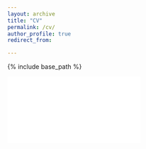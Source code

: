 ```yaml
---
layout: archive
title: "CV"
permalink: /cv/
author_profile: true
redirect_from:

---
```


{% include base_path %}

<object data="images/tubbsjd_CV.pdf" type="application/pdf">
        <embed src="images/tubbsjd_CV.pdf" type="application/pdf" />
</object>
